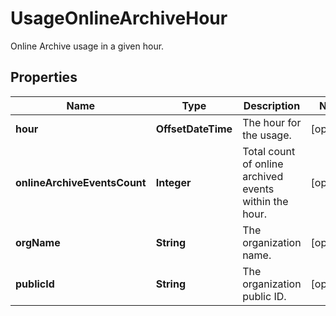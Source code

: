 # UsageOnlineArchiveHour

Online Archive usage in a given hour.

## Properties

| Name                         | Type               | Description                                            | Notes      |
| ---------------------------- | ------------------ | ------------------------------------------------------ | ---------- |
| **hour**                     | **OffsetDateTime** | The hour for the usage.                                | [optional] |
| **onlineArchiveEventsCount** | **Integer**        | Total count of online archived events within the hour. | [optional] |
| **orgName**                  | **String**         | The organization name.                                 | [optional] |
| **publicId**                 | **String**         | The organization public ID.                            | [optional] |
